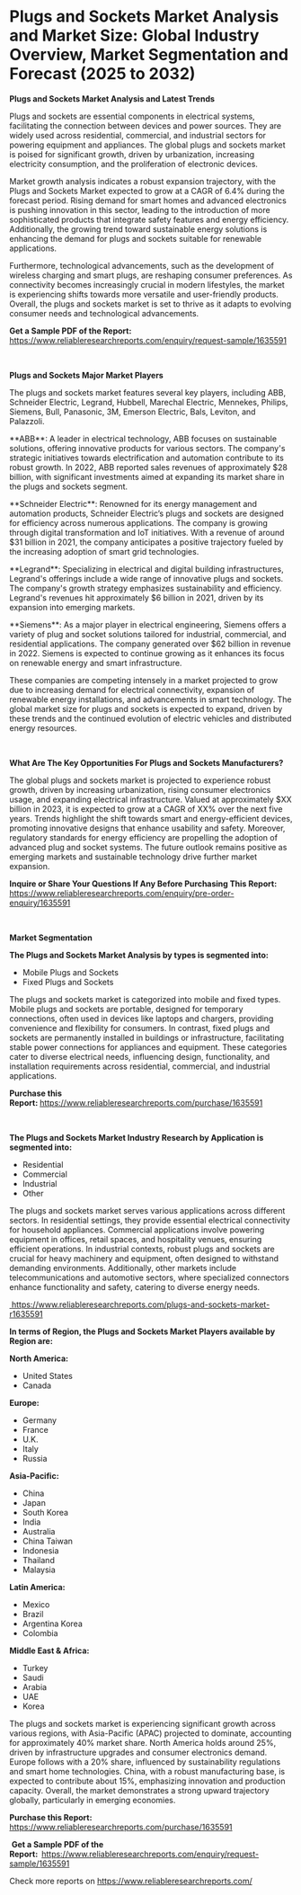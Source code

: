 <p><h1>Plugs and Sockets Market Analysis and Market Size: Global Industry Overview, Market Segmentation and Forecast (2025 to 2032)</h1></p><p><strong>Plugs and Sockets Market Analysis and Latest Trends</strong></p>
<p><p>Plugs and sockets are essential components in electrical systems, facilitating the connection between devices and power sources. They are widely used across residential, commercial, and industrial sectors for powering equipment and appliances. The global plugs and sockets market is poised for significant growth, driven by urbanization, increasing electricity consumption, and the proliferation of electronic devices.</p><p>Market growth analysis indicates a robust expansion trajectory, with the Plugs and Sockets Market expected to grow at a CAGR of 6.4% during the forecast period. Rising demand for smart homes and advanced electronics is pushing innovation in this sector, leading to the introduction of more sophisticated products that integrate safety features and energy efficiency. Additionally, the growing trend toward sustainable energy solutions is enhancing the demand for plugs and sockets suitable for renewable applications.</p><p>Furthermore, technological advancements, such as the development of wireless charging and smart plugs, are reshaping consumer preferences. As connectivity becomes increasingly crucial in modern lifestyles, the market is experiencing shifts towards more versatile and user-friendly products. Overall, the plugs and sockets market is set to thrive as it adapts to evolving consumer needs and technological advancements.</p></p>
<p><strong>Get a Sample PDF of the Report:&nbsp;</strong> <a href="https://www.reliableresearchreports.com/enquiry/request-sample/1635591?utm_campaign=2227&utm_medium=2&utm_source=Github&utm_content=ia&utm_term=16022025&utm_id=plugs-and-sockets">https://www.reliableresearchreports.com/enquiry/request-sample/1635591</a></p>
<p>&nbsp;</p>
<p><strong>Plugs and Sockets Major Market Players</strong></p>
<p><p>The plugs and sockets market features several key players, including ABB, Schneider Electric, Legrand, Hubbell, Marechal Electric, Mennekes, Philips, Siemens, Bull, Panasonic, 3M, Emerson Electric, Bals, Leviton, and Palazzoli. </p><p>**ABB**: A leader in electrical technology, ABB focuses on sustainable solutions, offering innovative products for various sectors. The company's strategic initiatives towards electrification and automation contribute to its robust growth. In 2022, ABB reported sales revenues of approximately $28 billion, with significant investments aimed at expanding its market share in the plugs and sockets segment.</p><p>**Schneider Electric**: Renowned for its energy management and automation products, Schneider Electric’s plugs and sockets are designed for efficiency across numerous applications. The company is growing through digital transformation and IoT initiatives. With a revenue of around $31 billion in 2021, the company anticipates a positive trajectory fueled by the increasing adoption of smart grid technologies.</p><p>**Legrand**: Specializing in electrical and digital building infrastructures, Legrand's offerings include a wide range of innovative plugs and sockets. The company's growth strategy emphasizes sustainability and efficiency. Legrand's revenues hit approximately $6 billion in 2021, driven by its expansion into emerging markets.</p><p>**Siemens**: As a major player in electrical engineering, Siemens offers a variety of plug and socket solutions tailored for industrial, commercial, and residential applications. The company generated over $62 billion in revenue in 2022. Siemens is expected to continue growing as it enhances its focus on renewable energy and smart infrastructure.</p><p>These companies are competing intensely in a market projected to grow due to increasing demand for electrical connectivity, expansion of renewable energy installations, and advancements in smart technology. The global market size for plugs and sockets is expected to expand, driven by these trends and the continued evolution of electric vehicles and distributed energy resources.</p></p>
<p>&nbsp;</p>
<p><strong>What Are The Key Opportunities For Plugs and Sockets Manufacturers?</strong></p>
<p><p>The global plugs and sockets market is projected to experience robust growth, driven by increasing urbanization, rising consumer electronics usage, and expanding electrical infrastructure. Valued at approximately $XX billion in 2023, it is expected to grow at a CAGR of XX% over the next five years. Trends highlight the shift towards smart and energy-efficient devices, promoting innovative designs that enhance usability and safety. Moreover, regulatory standards for energy efficiency are propelling the adoption of advanced plug and socket systems. The future outlook remains positive as emerging markets and sustainable technology drive further market expansion.</p></p>
<p><strong>Inquire or Share Your Questions If Any Before Purchasing This Report:</strong> <a href="https://www.reliableresearchreports.com/enquiry/pre-order-enquiry/1635591?utm_campaign=2227&utm_medium=2&utm_source=Github&utm_content=ia&utm_term=16022025&utm_id=plugs-and-sockets">https://www.reliableresearchreports.com/enquiry/pre-order-enquiry/1635591</a></p>
<p>&nbsp;</p>
<p><strong>Market Segmentation</strong></p>
<p><strong>The Plugs and Sockets Market Analysis by types is segmented into:</strong></p>
<p><ul><li>Mobile Plugs and Sockets</li><li>Fixed Plugs and Sockets</li></ul></p>
<p><p>The plugs and sockets market is categorized into mobile and fixed types. Mobile plugs and sockets are portable, designed for temporary connections, often used in devices like laptops and chargers, providing convenience and flexibility for consumers. In contrast, fixed plugs and sockets are permanently installed in buildings or infrastructure, facilitating stable power connections for appliances and equipment. These categories cater to diverse electrical needs, influencing design, functionality, and installation requirements across residential, commercial, and industrial applications.</p></p>
<p><strong>Purchase this Report:&nbsp;</strong><a href="https://www.reliableresearchreports.com/purchase/1635591?utm_campaign=2227&utm_medium=2&utm_source=Github&utm_content=ia&utm_term=16022025&utm_id=plugs-and-sockets">https://www.reliableresearchreports.com/purchase/1635591</a></p>
<p>&nbsp;</p>
<p><strong>The Plugs and Sockets Market Industry Research by Application is segmented into:</strong></p>
<p><ul><li>Residential</li><li>Commercial</li><li>Industrial</li><li>Other</li></ul></p>
<p><p>The plugs and sockets market serves various applications across different sectors. In residential settings, they provide essential electrical connectivity for household appliances. Commercial applications involve powering equipment in offices, retail spaces, and hospitality venues, ensuring efficient operations. In industrial contexts, robust plugs and sockets are crucial for heavy machinery and equipment, often designed to withstand demanding environments. Additionally, other markets include telecommunications and automotive sectors, where specialized connectors enhance functionality and safety, catering to diverse energy needs.</p></p>
<p><a href="https://www.reliableresearchreports.com/plugs-and-sockets-market-r1635591?utm_campaign=2227&utm_medium=2&utm_source=Github&utm_content=ia&utm_term=16022025&utm_id=plugs-and-sockets">&nbsp;https://www.reliableresearchreports.com/plugs-and-sockets-market-r1635591</a></p>
<p><strong>In terms of Region, the Plugs and Sockets Market Players available by Region are:</strong></p>
<p>
    <p> <strong> North America: </strong>
        <ul>
            <li>United States</li>
            <li>Canada</li>
        </ul>
        </p> 
    <p> <strong> Europe: </strong>
        <ul>
            <li>Germany</li>
            <li>France</li>
            <li>U.K.</li>
            <li>Italy</li>
            <li>Russia</li>
        </ul>
        </p> 
    <p> <strong> Asia-Pacific: </strong>
        <ul>
            <li>China</li>
            <li>Japan</li>
            <li>South Korea</li>
            <li>India</li>
            <li>Australia</li>
            <li>China Taiwan</li>
            <li>Indonesia</li>
            <li>Thailand</li>
            <li>Malaysia</li>
        </ul>
        </p> 
    <p> <strong> Latin America: </strong>
        <ul>
            <li>Mexico</li>
            <li>Brazil</li>
            <li>Argentina Korea</li>
            <li>Colombia</li>
        </ul>
        </p> 
    <p> <strong> Middle East & Africa: </strong>
        <ul>
            <li>Turkey</li>
            <li>Saudi</li>
            <li>Arabia</li>
            <li>UAE</li>
            <li>Korea</li>
        </ul>
    </p>
    </p>
<p><p>The plugs and sockets market is experiencing significant growth across various regions, with Asia-Pacific (APAC) projected to dominate, accounting for approximately 40% market share. North America holds around 25%, driven by infrastructure upgrades and consumer electronics demand. Europe follows with a 20% share, influenced by sustainability regulations and smart home technologies. China, with a robust manufacturing base, is expected to contribute about 15%, emphasizing innovation and production capacity. Overall, the market demonstrates a strong upward trajectory globally, particularly in emerging economies.</p></p>
<p><strong>Purchase this Report: </strong><a href="https://www.reliableresearchreports.com/purchase/1635591?utm_campaign=2227&utm_medium=2&utm_source=Github&utm_content=ia&utm_term=16022025&utm_id=plugs-and-sockets">https://www.reliableresearchreports.com/purchase/1635591</a></p>
<p>&nbsp;<strong>Get a Sample PDF of the Report:&nbsp;&nbsp;</strong><a href="https://www.reliableresearchreports.com/enquiry/request-sample/1635591?utm_campaign=2227&utm_medium=2&utm_source=Github&utm_content=ia&utm_term=16022025&utm_id=plugs-and-sockets">https://www.reliableresearchreports.com/enquiry/request-sample/1635591</a></p>
<p><strong></strong></p>
<p>Check more reports on <a href="https://www.reliableresearchreports.com/?utm_campaign=2227&utm_medium=2&utm_source=Github&utm_content=ia&utm_term=16022025&utm_id=plugs-and-sockets">https://www.reliableresearchreports.com/</a></p>